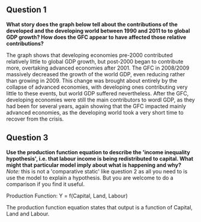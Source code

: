 ## Question 1
**What story does the graph below tell about the contributions of the developed and the developing world between 1990 and 2011 to to global GDP growth? How does the GFC appear to have affected those relative contributions?**

The graph shows that developing economies pre-2000 contributed relatively little to global GDP growth, but post-2000 began to contribute more, overtaking advanced economies after 2001. The GFC in 2008/2009 massively decreased the growth of the world GDP, even reducing rather than growing in 2009. This change was brought about entirely by the collapse of advanced economies, with developing ones contributing very little to these events, but world GDP suffered nevertheless. After the GFC, developing economies were still the main contributors to wordl GDP, as they had been for several years, again showing that the GFC impacted mainly advanced economies, as the developing world took a very short time to recover from the crisis.


## Question 3
**Use the production function equation to describe the 'income inequality hypothesis', i.e. that labour income is being redistributed to capital. What might that particular model imply about what is happening and why?**
*Note:* this is not a 'comparative static' like question 2 as all you need to is use the model to explain a hypothesis. But you are welcome to do a comparison if you find it useful.

Production Function: Y = f(Capital, Land, Labour)

The production function equation states that output is a function of Capital, Land and Labour. 


